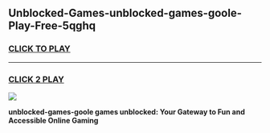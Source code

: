 
## Unblocked-Games-unblocked-games-goole-Play-Free-5qghq
<h3>
<a href="https://premium76.site?title=unblocked-games-goole&ref=10A">CLICK TO PLAY</a></h3>
<hr>

<h3>
<a href="https://premium76.site?title=unblocked-games-goole&ref=10A">CLICK 2 PLAY</a>
  
</h3>

<a href="https://premium76.site?title=unblocked-games-goole&ref=10A"><img src="https://clearcache.store/games.png"></a>


**unblocked-games-goole games unblocked: Your Gateway to Fun and Accessible Online Gaming**
